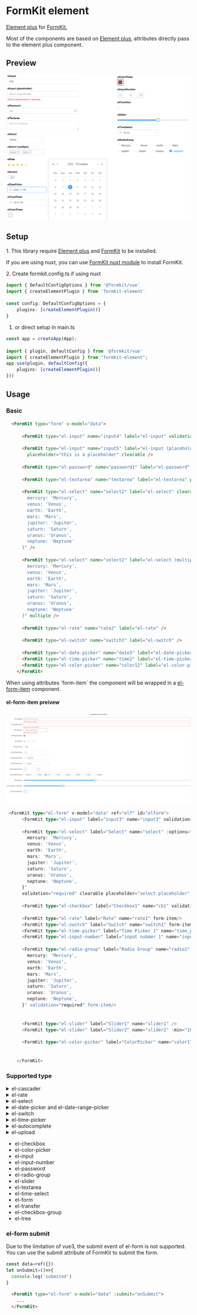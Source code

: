 # FormKit element

<a href="https://element-plus.org/">Element plus</a> for <a href="https://formkit.com/">FormKit.</a>

Most of the components are based on <a href="https://element-plus.org/">Element plus</a>, attributes directly pass to the element plus component.

## Preview

<img src="https://raw.githubusercontent.com/mathsgod/formkit-element/main/preview/ui.png" alt="preview" />

## Setup

<p>
1. This library require <a href="https://element-plus.org/">Element plus</a> and <a href="https://formkit.com/">FormKit</a> to be installed.
</p>

If you are using nuxt, you can use <a href="https://formkit.com/essentials/installation">FormKit nuxt module</a> to install FormKit.

<p>
2. Create formkit.config.ts if using nuxt
</p>

```typescript
import { DefaultConfigOptions } from '@formkit/vue'
import { createElementPlugin } from 'formkit-element'

const config: DefaultConfigOptions = {
    plugins: [createElementPlugin()]
}
```

1. or direct setup in main.ts
```typescript
const app = createApp(App);

import { plugin, defaultConfig } from '@formkit/vue'
import { createElementPlugin } from "formkit-element";
app.use(plugin, defaultConfig({
    plugins: [createElementPlugin()]
}))
```

## Usage

### Basic

```html
  <FormKit type="form" v-model="data">

      <FormKit type="el-input" name="input4" label="el-input" validation="required" />

      <FormKit type="el-input" name="input5" label="el-input (placeholder)" validation="required"
        placeholder="this is a placeholder" clearable />

      <FormKit type="el-password" name="password1" label="el-password" validation="required" show-password clearable placeholder="this is a password" />

      <FormKit type="el-textarea" name="textarea" label="el-textarea" placeholder="this is a textarea" />

      <FormKit type="el-select" name="select2" label="el-select" clearable :options="{
        mercury: 'Mercury',
        venus: 'Venus',
        earth: 'Earth',
        mars: 'Mars',
        jupiter: 'Jupiter',
        saturn: 'Saturn',
        uranus: 'Uranus',
        neptune: 'Neptune'
      }" />

      <FormKit type="el-select" name="select2" label="el-select (multiple)" :options="{
        mercury: 'Mercury',
        venus: 'Venus',
        earth: 'Earth',
        mars: 'Mars',
        jupiter: 'Jupiter',
        saturn: 'Saturn',
        uranus: 'Uranus',
        neptune: 'Neptune'
      }" multiple />

      <FormKit type="el-rate" name="rate2" label="el-rate" />

      <FormKit type="el-switch" name="switch3" label="el-switch" />

      <FormKit type="el-date-picker" name="date3" label="el-date-picker" />
      <FormKit type="el-time-picker" name="time2" label="el-time-picker" />
      <FormKit type="el-color-picker" name="color12" label="el-color-picker" />
    </FormKit>
```

<p>
When using attributes `form-item` the component will be wrapped in a <a href="https://element-plus.org/en-US/component/form.html">el-form-item</a> component.

#### el-form-item preivew

<img src="https://raw.githubusercontent.com/mathsgod/formkit-element/main/preview/formItem.png" alt="preview" />


```typescript
 <FormKit type="el-form" v-model="data" ref="elf" id="elform">
      <FormKit type="el-input" label="input3" name="input3" validation="required" placeholder="testing3" clearable form-item />

      <FormKit type="el-select" label="Select" name="select" :options="{
        mercury: 'Mercury',
        venus: 'Venus',
        earth: 'Earth',
        mars: 'Mars',
        jupiter: 'Jupiter',
        saturn: 'Saturn',
        uranus: 'Uranus',
        neptune: 'Neptune',
      }" 
      validation="required" clearable placeholder="select placeholder" filterable multiple form-item />

      <FormKit type="el-checkbox" label="Checkbox1" name="cb1" validation="required" form-item/>

      <FormKit type="el-rate" label="Rate" name="rate1" form-item/>
      <FormKit type="el-switch" label="Switch" name="switch1" form-item/>
      <FormKit type="el-time-picker" label="Time Picker 1" name="time_picker_1" form-item/>
      <FormKit type="el-input-number" label="input nubmer 1" name="input_number_1" form-item/>

      <FormKit type="el-radio-group" label="Radio Group" name="radio1" :options="{
        mercury: 'Mercury',
        venus: 'Venus',
        earth: 'Earth',
        mars: 'Mars',
        jupiter: 'Jupiter',
        saturn: 'Saturn',
        uranus: 'Uranus',
        neptune: 'Neptune',
      }" validation="required" form-item/>


      <FormKit type="el-slider" label="Slider1" name="slider1" />
      <FormKit type="el-slider" label="Slider2" name="slider2" :min="100" :max="200" :step="2" />

      <FormKit type="el-color-picker" label="ColorPicker" name="color1" />


    </FormKit>
```


### Supported type
<details>
  <summary>el-cascader</summary>
<img src="https://raw.githubusercontent.com/mathsgod/formkit-element/main/preview/elCascader.png"/>
</details>

<details>
  <summary>el-rate</summary>
<img src="https://raw.githubusercontent.com/mathsgod/formkit-element/main/preview/elRate.png"/>

```html
<FormKit type="form" v-model="data">
    <FormKit type="el-rate" label="elFormRate" name="rate" form-item/>

    <FormKit type="el-rate" label="elRate" name="rate" help="help text" />

    <FormKit type="el-rate" label="elRate" name="rate" :texts="['oops', 'disappointed', 'normal', 'good', 'great']"
        show-text />

    <FormKit type="el-rate" label="elRate (allow-half)" name="rate_half" allow-half />
</FormKit>
```

</details>

<details>
  <summary>el-select</summary>
  <img src="https://raw.githubusercontent.com/mathsgod/formkit-element/main/preview/elSelect.png"/>

Custom template of select options
```html
<script setup>
import { ref } from "vue";
const data = ref({});
   
const cities = [
    {
        value: 'Beijing',
        label: 'Beijing',
    },
    {
        value: 'Shanghai',
        label: 'Shanghai',
    },
    {
        value: 'Nanjing',
        label: 'Nanjing',
    },
    {
        value: 'Chengdu',
        label: 'Chengdu',
    },
    {
        value: 'Shenzhen',
        label: 'Shenzhen',
    },
    {
        value: 'Guangzhou',
        label: 'Guangzhou',
    },
]

</script>
<template>
  <FormKit type="el-select" label="select (Custom template)" name="input1" :options="cities">
      <template #option="{ item }">
          <span style="float: left">{{ item.label }}</span>
          <span style="
              float: right;
              color: var(--el-text-color-secondary);
              font-size: 13px;
              ">{{ item.value }}
          </span>
      </template>
  </FormKit>
<template>
```

</details>

<details>
  <summary>el-date-picker and el-date-range-picker</summary>  
<img src="https://raw.githubusercontent.com/mathsgod/formkit-element/main/preview/elDatePicker.png"/>

```html
<FormKit type="group" v-model="data">
  <FormKit type="el-date-picker" label="el-date-picker" name="date1" validation="required" />
  <FormKit type="el-date-range-picker" label="el-date-range-picker" name="date2" />
</FormKit>
```

</details>

<details>
  <summary>el-switch</summary>  
<img src="https://raw.githubusercontent.com/mathsgod/formkit-element/main/preview/elSwitch.png"/>

```html
    <FormKit type="group" v-model="data">
        <FormKit type="el-switch" label="el-switch" name="switch1" />
        <FormKit type="el-switch" label="el-switch (size)" name="switch2" size="large" />
        <FormKit type="el-switch" name="swtich3" active-text="Pay by month" inactive-text="Pay by year" />
    </FormKit>
```

</details>

<details>
  <summary>el-time-picker</summary>
<img src="https://raw.githubusercontent.com/mathsgod/formkit-element/main/preview/elTimePicker.png"/>

```html
<FormKit type="group" v-model="data">
  <FormKit type="el-time-picker" label="el-time-picker" name="time1" />
  <FormKit type="el-time-picker" label="el-time-picker (range)" name="time2" is-range />
</FormKit>
```

</details>

<details>
  <summary>el-autocomplete</summary>
<img src="https://raw.githubusercontent.com/mathsgod/formkit-element/main/preview/elAutocomplete.png"/>

```html
<script setup>
import { ref } from "vue";
const data = ref({})
const createFilter = (queryString) => {
    return (restaurant) => {
        return (
            restaurant.value.toLowerCase().indexOf(queryString.toLowerCase()) === 0
        )
    }
}

const restaurants = ref([
    { value: 'vue', link: 'https://github.com/vuejs/vue' },
    { value: 'element', link: 'https://github.com/ElemeFE/element' },
    { value: 'cooking', link: 'https://github.com/ElemeFE/cooking' },
    { value: 'mint-ui', link: 'https://github.com/ElemeFE/mint-ui' },
    { value: 'vuex', link: 'https://github.com/vuejs/vuex' },
    { value: 'vue-router', link: 'https://github.com/vuejs/vue-router' },
    { value: 'babel', link: 'https://github.com/babel/babel' },
])

let querySearch = (queryString, cb) => {
    const results = queryString
        ? restaurants.value.filter(createFilter(queryString))
        : restaurants.value
    // call callback function to return suggestions
    cb(results)
}

</script>
<template>


    <pre wrap>{{ data }}</pre>
    <FormKit type="group" v-model="data">
        <FormKit type="el-autocomplete" label="el-autocomplete" name="value1" placeholder="Please Input"
            :fetch-suggestions="querySearch" />
    </FormKit>



</template>
```

</details>

<details>
  <summary>el-upload</summary>
<img src="https://raw.githubusercontent.com/mathsgod/formkit-element/main/preview/elUpload.png"/>

```html
<script setup>
import { ref } from "vue";
const data = ref({})
</script>

<template>
    <pre wrap>{{ data }}</pre>
    <FormKit type="group" v-model="data">
        <FormKit type="el-upload" label="elUpload" name="upload">
            <el-button type="primary" size="small">select file</el-button>
        </FormKit>

        <FormKit type="el-upload" label="elFormUpload" name="upload1" form-item>
            <el-button type="primary" size="small">select file</el-button>
        </FormKit>
    </FormKit>
</template>
```

</details>


- el-checkbox
- el-color-picker
- el-input
- el-input-number
- el-password
- el-radio-group
- el-slider
- el-textarea 
- el-time-select
- el-form
- el-transfer
- el-checkbox-group
- el-tree


### el-form submit

Due to the limitation of vue3, the submit event of el-form is not supported. You can use the submit attribute of FormKit to submit the form.

```typescript
const data=ref({})
let onSubmit=()=>{
  console.log('submited')
}

```

```html
  <FormKit type="el-form" v-model="data" :submit="onSubmit">
    ...   
  </FormKit>
```





